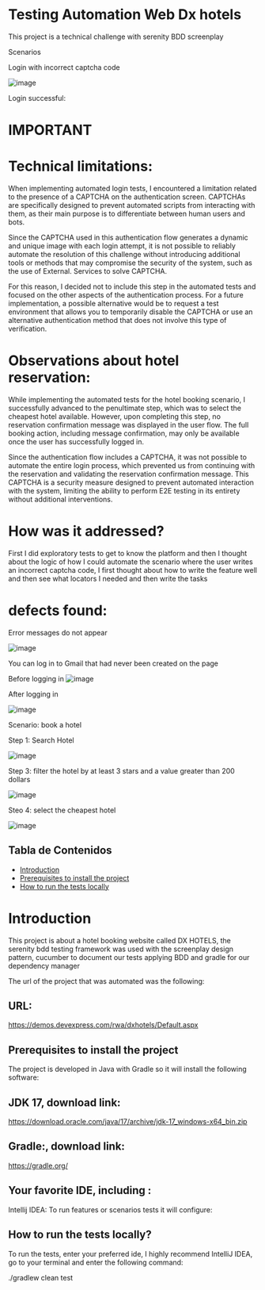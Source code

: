 # Testing Automation Web Dx hotels

This project is a technical challenge with serenity BDD screenplay

Scenarios


Login with incorrect captcha code

![image](https://github.com/user-attachments/assets/2cf09eb9-d32e-4101-81ac-bd3e664a42ee)

Login successful:

# IMPORTANT

# Technical limitations:

When implementing automated login tests, I encountered a limitation related to the presence of a CAPTCHA on the authentication screen. CAPTCHAs are specifically designed to prevent automated scripts from interacting with them, as their main purpose is to differentiate between human users and bots.

Since the CAPTCHA used in this authentication flow generates a dynamic and unique image with each login attempt, it is not possible to reliably automate the resolution of this challenge without introducing additional tools or methods that may compromise the security of the system, such as the use of External. Services to solve CAPTCHA.

For this reason, I decided not to include this step in the automated tests and focused on the other aspects of the authentication process. For a future implementation, a possible alternative would be to request a test environment that allows you to temporarily disable the CAPTCHA or use an alternative authentication method that does not involve this type of verification.


# Observations about hotel reservation:

While implementing the automated tests for the hotel booking scenario, I successfully advanced to the penultimate step, which was to select the cheapest hotel available. However, upon completing this step, no reservation confirmation message was displayed in the user flow. The full booking action, including message confirmation, may only be available once the user has successfully logged in.

Since the authentication flow includes a CAPTCHA, it was not possible to automate the entire login process, which prevented us from continuing with the reservation and validating the reservation confirmation message. This CAPTCHA is a security measure designed to prevent automated interaction with the system, limiting the ability to perform E2E testing in its entirety without additional interventions.


# How was it addressed?

First I did exploratory tests to get to know the platform and then I thought about the logic of how I could automate the scenario where the user writes an incorrect captcha code, I first thought about how to write the feature well and then see what locators I needed and then write the tasks


# defects found:

Error messages do not appear

![image](https://github.com/user-attachments/assets/ce7cbd0b-217e-4227-93f2-8354fbb03b46)

You can log in to Gmail that had never been created on the page

Before logging in
![image](https://github.com/user-attachments/assets/8bae75b0-c553-4df9-9049-68dca6fe66ef)

After logging in

![image](https://github.com/user-attachments/assets/7693d2e4-3412-4c98-a1c8-d98e5065b946)



Scenario: book a hotel


Step 1: Search Hotel

![image](https://github.com/user-attachments/assets/955be1c9-f121-4914-ac21-f8b1dc73dbd2)


Step 3: filter the hotel by at least 3 stars and a value greater than 200 dollars

![image](https://github.com/user-attachments/assets/314be3dd-6b2a-4477-80f2-ea1a5898a9a2)

Steo 4: select the cheapest hotel


![image](https://github.com/user-attachments/assets/89498aa6-f4e5-45c0-937b-9cdc73dfb986)



## Tabla de Contenidos
- [Introduction](#Introduction)
- [Prerequisites to install the project](#Prerequisites-to-install-the-project)
- [How to run the tests locally](#How-to-run-the-tests-locally)


# Introduction

This project is about a hotel booking website called DX HOTELS, the serenity bdd testing framework was used with the screenplay design pattern, cucumber to document our tests applying BDD and gradle for our dependency manager

The url of the project that was automated was the following:


## URL:
https://demos.devexpress.com/rwa/dxhotels/Default.aspx

## Prerequisites to install the project


The project is developed in Java with Gradle so it will install the following software:


## JDK 17, download link:


https://download.oracle.com/java/17/archive/jdk-17_windows-x64_bin.zip

## Gradle:, download link:

https://gradle.org/


## Your favorite IDE, including :
Intellij IDEA: To run features or scenarios tests it will configure:


## How to run the tests locally?

To run the tests, enter your preferred ide, I highly recommend IntelliJ IDEA, go to your terminal and enter the following command:

./gradlew clean test





